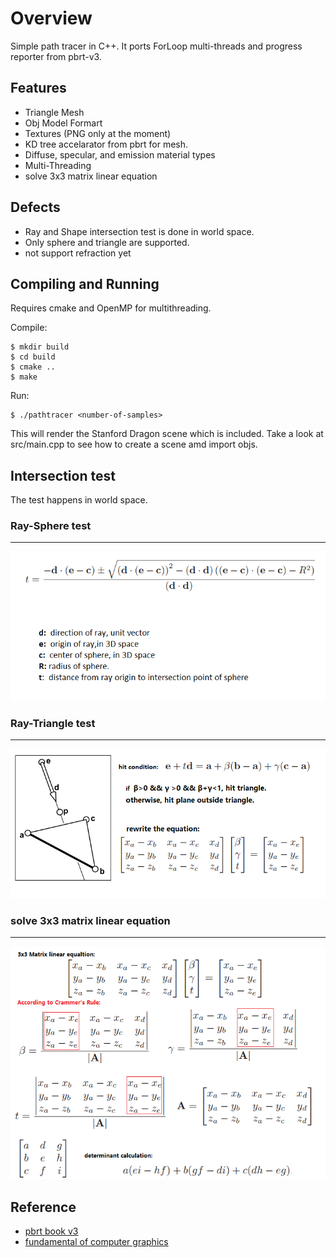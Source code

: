 # Overview 

Simple path tracer in C++. It ports ForLoop multi-threads and progress reporter from pbrt-v3.



## Features
 - Triangle Mesh 
 - Obj Model Formart
 - Textures (PNG only at the moment)
 - KD tree accelarator from pbrt for mesh.
 - Diffuse, specular, and emission material types
 - Multi-Threading
 - solve 3x3 matrix linear equation
 
## Defects

- Ray and Shape intersection test is done in world space.
- Only sphere and triangle are supported.
- not support refraction yet

## Compiling and Running
Requires cmake and OpenMP for multithreading.

Compile:
```
$ mkdir build
$ cd build
$ cmake ..
$ make
```
Run:
```
$ ./pathtracer <number-of-samples>
```
This will render the Stanford Dragon scene which is included.
Take a look at src/main.cpp to see how to create a scene amd import objs.

## Intersection test

The test happens in world space.

### Ray-Sphere test
-----

![ray-sphere](./ray-sphere.png)

### Ray-Triangle test
-----

![ray-triangle](./ray-triangle.png)

### solve 3x3 matrix linear equation
-----

![solve equation](./solve3x3MatrixEquation.png)

## Reference

- [pbrt book v3]() 
- [fundamental of computer graphics]()
